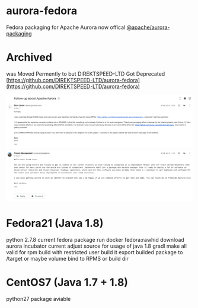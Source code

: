 # aurora-fedora
Fedora packaging for Apache Aurora now offical [@apache/aurora-packaging](https://github.com/apache/aurora-packaging)



# Archived
was Moved Permently to but DIREKTSPEED-LTD Got Deprecated
[https://github.com/DIREKTSPEED-LTD/aurora-fedora](https://github.com/DIREKTSPEED-LTD/aurora-fedora)

![Echange with Twitter about Aurora](screenshot-mail.google.com-2019-01-28-08-03-51.png)


# Fedora21 (Java 1.8)
python 2.7.8 current fedora package
run docker fedora:rawhid
download aurora incubator current
adjust source for usage of java 1.8 gradl
make all valid for rpm build with restricted user
build it export builded package to /target or maybe volume bind to RPMS or build dir

# CentOS7 (Java 1.7 + 1.8)
python27 package aviable

